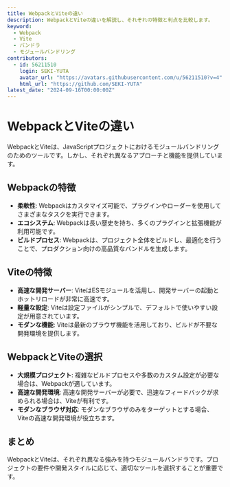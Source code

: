 ```yaml
---
title: WebpackとViteの違い
description: WebpackとViteの違いを解説し、それぞれの特徴と利点を比較します。
keyword:
  - Webpack
  - Vite
  - バンドラ
  - モジュールバンドリング
contributors:
  - id: 56211510
    login: SEKI-YUTA
    avatar_url: "https://avatars.githubusercontent.com/u/56211510?v=4"
    html_url: "https://github.com/SEKI-YUTA"
latest_date: "2024-09-16T00:00:00Z"
---
```


# WebpackとViteの違い

WebpackとViteは、JavaScriptプロジェクトにおけるモジュールバンドリングのためのツールです。しかし、それぞれ異なるアプローチと機能を提供しています。

## Webpackの特徴

- **柔軟性**: Webpackはカスタマイズ可能で、プラグインやローダーを使用してさまざまなタスクを実行できます。
- **エコシステム**: Webpackは長い歴史を持ち、多くのプラグインと拡張機能が利用可能です。
- **ビルドプロセス**: Webpackは、プロジェクト全体をビルドし、最適化を行うことで、プロダクション向けの高品質なバンドルを生成します。

## Viteの特徴

- **高速な開発サーバー**: ViteはESモジュールを活用し、開発サーバーの起動とホットリロードが非常に高速です。
- **軽量な設定**: Viteは設定ファイルがシンプルで、デフォルトで使いやすい設定が用意されています。
- **モダンな機能**: Viteは最新のブラウザ機能を活用しており、ビルドが不要な開発環境を提供します。

## WebpackとViteの選択

- **大規模プロジェクト**: 複雑なビルドプロセスや多数のカスタム設定が必要な場合は、Webpackが適しています。
- **高速な開発環境**: 高速な開発サーバーが必要で、迅速なフィードバックが求められる場合は、Viteが有利です。
- **モダンなブラウザ対応**: モダンなブラウザのみをターゲットとする場合、Viteの高速な開発環境が役立ちます。

## まとめ

WebpackとViteは、それぞれ異なる強みを持つモジュールバンドラです。プロジェクトの要件や開発スタイルに応じて、適切なツールを選択することが重要です。
